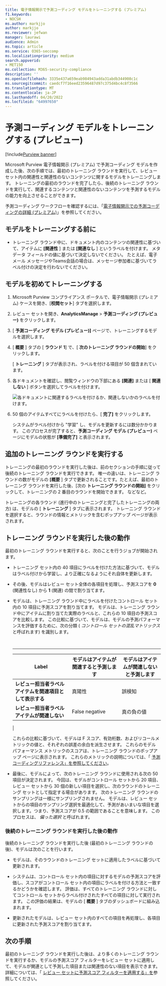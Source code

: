 ```yaml
---
title: 電子情報開示で予測コーディング モデルをトレーニングする (プレミアム)
f1.keywords:
- NOCSH
ms.author: markjjo
author: markjjo
ms.reviewer: jefwan
manager: laurawi
audience: Admin
ms.topic: article
ms.service: O365-seccomp
ms.localizationpriority: medium
search.appverid:
- MET150
ms.collection: M365-security-compliance
description: ''
ms.openlocfilehash: 3335e437a659eab984943adda31abdb344908c1c
ms.sourcegitcommit: caedcf7f16eed23596487d97c375d4bc4c8f3566
ms.translationtype: MT
ms.contentlocale: ja-JP
ms.lasthandoff: 04/20/2022
ms.locfileid: "64997650"
---
```

# <a name="train-a-predictive-coding-model-preview"></a>予測コーディング モデルをトレーニングする (プレビュー)

[!include[Purview banner](../includes/purview-rebrand-banner.md)]

Microsoft Purview 電子情報開示 (プレミアム) で予測コーディング モデルを作成した後、次の手順では、最初のトレーニング ラウンドを実行して、レビュー セット内の関連性と関連性のないコンテンツに関するモデルをトレーニングします。 トレーニングの最初のラウンドを完了したら、後続のトレーニング ラウンドを実行して、関連するコンテンツと関連性のないコンテンツを予測するモデルの能力を向上させることができます。

予測コーディング ワークフローを確認するには、「[電子情報開示での予測コーディングの詳細 (プレミアム)](predictive-coding-overview.md#the-predictive-coding-workflow)」を参照してください。

## <a name="before-you-train-a-model"></a>モデルをトレーニングする前に

- トレーニング ラウンド中に、ドキュメント内のコンテンツの関連性に基づいて、アイテムに **[関連性** ] または **[関連なし** ] というラベルを付けます。 メタデータ フィールドの値に基づいて決定しないでください。 たとえば、電子メール メッセージやTeams会話の場合は、メッセージ参加者に基づいてラベル付けの決定を行わないでください。

## <a name="train-a-model-for-the-first-time"></a>モデルを初めてトレーニングする

1. Microsoft Purview コンプライアンス ポータルで、電子情報開示 (プレミアム) ケースを開き、[**校閲セット**] タブを選択します。

2. レビュー セットを開き、**AnalyticsManage** >  **予測コーディング (プレビュー)** をクリックします。

3. [ **予測コーディング モデル (プレビュー)]** ページで、トレーニングするモデルを選択します。

4. [ **概要** ] タブの [ **ラウンド 1**] で、[ **次のトレーニング ラウンドの開始**] をクリックします。

   [ **トレーニング** ] タブが表示され、ラベルを付ける項目が 50 個含まれています。

5. 各ドキュメントを確認し、閲覧ウィンドウの下部にある **[関連]** または [ **関連しない** ] ボタンを選択してラベルを付けます。

   ![各ドキュメントに関連するラベルを付けるか、関連しないかのラベルを付けます。](..\media\TrainModel1.png)

6. 50 個のアイテムすべてにラベルを付けたら、[ **完了]** をクリックします。

    システムがラベル付けから "学習" し、モデルを更新するには数分かかります。 このプロセスが完了すると、**予測コーディング モデル (プレビュー)** ページにモデルの状態が **[準備完了]** と表示されます。

## <a name="perform-additional-training-rounds"></a>追加のトレーニング ラウンドを実行する

トレーニングの最初のラウンドを実行した後は、前のセクションの手順に従って後続のトレーニング ラウンドを実行できます。 唯一の違いは、トレーニング ラウンドの数がモデルの **[概要** ] タブで更新されることです。たとえば、最初のトレーニング ラウンドを実行した後、[次の **トレーニング ラウンドの開始]** をクリックして、トレーニングの 2 番目のラウンドを開始できます。 などなど。

トレーニングの各ラウンド (進行中のトレーニングと完了したトレーニングの両方) は、モデルの [ **トレーニング** ] タブに表示されます。 トレーニング ラウンドを選択すると、ラウンドの情報とメトリックを含むポップアップ ページが表示されます。

## <a name="what-happens-after-you-perform-a-training-round"></a>トレーニング ラウンドを実行した後の動作

最初のトレーニング ラウンドを実行すると、次のことを行うジョブが開始されます。

- トレーニング セット内の 40 項目にラベルを付けた方法に基づいて、モデルはラベル付けから学習し、より正確になるようにそれ自体を更新します。

- その後、モデルはレビュー セット全体の各項目を処理し、予測スコアを **0** (関連性なし) から **1** (関連) の間で割り当てます。

- モデルは、トレーニング ラウンド中にラベルを付けたコントロール セット内の 10 項目に予測スコアを割り当てます。 モデルは、トレーニング ラウンド中にアイテムに割り当てた実際のラベルと、これらの 10 項目の予測スコアを比較します。 この比較に基づいて、モデルは、モデルの予測パフォーマンスを評価するために、次の分類 ( *コントロール セットの混乱マトリックス* と呼ばれます) を識別します。

  <br>

  ****

  |Label|モデルはアイテムが関連すると予測します|モデルはアイテムが関連しないと予測します|
  |---|---|---|
  |**レビュー担当者ラベルアイテムを関連項目として表示する**|真陽性|誤検知|
  |**レビュー担当者ラベルアイテムが関連しない**|False negative|真の負の値|
  |

  これらの比較に基づいて、モデルは F スコア、有効桁数、およびリコールメトリックの値と、それぞれの誤差の余白を派生させます。 これらのモデル パフォーマンス メトリックのスコアは、トレーニング ラウンドのポップアップ ページに表示されます。 これらのメトリックの説明については、「 [予測コーディングリファレンス」を参照してください](predictive-coding-reference.md)。

- 最後に、モデルによって、次のトレーニング ラウンドに使用される次の 50 項目が決定されます。 今回は、モデルがコントロール セットから 20 項目、レビュー セットから 30 個の新しい項目を選択し、次のラウンドのトレーニング セットとして指定する場合があります。 次のトレーニング ラウンドのサンプリングは一様にサンプリングされません。 モデルは、レビュー セットからの項目のサンプリング選択を最適化して、予測があいまいな項目を選択します。つまり、予測スコアが 0.5 の範囲であることを意味します。 このプロセスは、 *偏った選択* と呼ばれます。

### <a name="what-happens-after-you-perform-subsequent-training-rounds"></a>後続のトレーニング ラウンドを実行した後の動作

後続のトレーニング ラウンドを実行した後 (最初のトレーニング ラウンドの後)、モデルは次のことを行います。

- モデルは、そのラウンドのトレーニング セットに適用したラベルに基づいて更新されます。

- システムは、コントロール セット内の項目に対するモデルの予測スコアを評価し、スコアがコントロール セット内の項目にラベルを付ける方法と一致するかどうかを確認します。 評価は、すべてのトレーニング ラウンドに対してコントロール セットからラベル付けされたすべての項目に対して実行されます。 この評価の結果は、モデルの [ **概要** ] タブのダッシュボードに組み込まれます。

- 更新されたモデルは、レビュー セット内のすべての項目を再処理し、各項目に更新された予測スコアを割り当てます。

## <a name="next-steps"></a>次の手順

最初のトレーニング ラウンドを実行した後は、より多くのトレーニング ラウンドを実行するか、モデルの予測スコア フィルターをレビュー セットに適用して、モデルが関連として予測した項目または関連性のない項目を表示できます。 詳細については、「 [レビュー セットに予測スコア フィルターを適用する」を](predictive-coding-apply-prediction-filter.md)参照してください。
